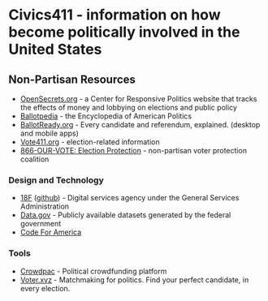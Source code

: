 # Civics411 - information on how become politically involved in the United States


## Non-Partisan Resources

* [OpenSecrets.org](https://www.opensecrets.org) - a Center for Responsive Politics website that tracks the effects of money and lobbying on elections and public policy
* [Ballotpedia](https://ballotpedia.org/Main_Page) - the Encyclopedia of American Politics
* [BallotReady.org](https://www.ballotready.org/) - Every candidate and referendum, explained. (desktop and mobile apps)
* [Vote411.org](http://www.vote411.org/) - election-related information
* [866-OUR-VOTE: Election Protection](http://www.866ourvote.org/) - non-partisan voter protection coalition

### Design and Technology

* [18F](https://18f.gsa.gov/) ([github](https://github.com/18f)) - Digital services agency under the General Services Administration
* [Data.gov](https://data.gov) - Publicly available datasets generated by the federal government
* [Code For America](https://www.codeforamerica.org/)


### Tools

* [Crowdpac](https://www.crowdpac.com/) - Political crowdfunding platform
* [Voter.xyz](http://www.voter.xyz/) - Matchmaking for politics. Find your perfect candidate, in every election.
